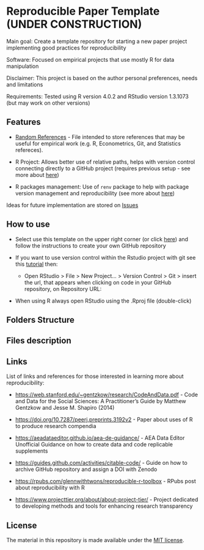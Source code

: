 # Reproducible Paper Template (UNDER CONSTRUCTION)

Main goal: Create a template repository for starting a new paper project implementing good practices for reproducibility

Software: Focused on empirical projects that use mostly R for data manipulation

Disclaimer: This project is based on the author personal preferences, needs and limitations

Requirements: Tested using R version 4.0.2 and RStudio version 1.3.1073 (but may work on other versions)

## Features

* [Random References](https://github.com/jpgmv1998/reproducible_paper_template/blob/master/randomReferences.md) - File intended to store references that may be useful for empirical work (e.g. R, Econometrics, Git, and Statistics refereces).

* R Project: Allows better use of relative paths, helps with version control connecting directly to a GitHub project (requires previous setup - see more about [here](https://happygitwithr.com/))

* R packages management: Use of `renv` package to help with package version management and reproducibility (see more about [here](https://rstudio.github.io/renv/articles/renv.html)) 

Ideas for future implementation are stored on [Issues](https://github.com/jpgmv1998/reproducible_paper_template/issues)

## How to use

* Select use this template on the upper right corner (or click [here](https://github.com/jpgmv1998/reproducible_paper_template/generate)) and follow the instructions to create your own GitHub repository

* If you want to use version control within the Rstudio project with git see this [tutorial](https://happygitwithr.com/) then:
    * Open RStudio > File > New Project... > Version Control > Git > insert the url, that appears when clicking on code in your GitHub repository, on Repository URL:

* When using R always open RStudio using the .Rproj file (double-click)


## Folders Structure

## Files description

## Links

List of links and references for those interested in learning more about reproducibility:

* https://web.stanford.edu/~gentzkow/research/CodeAndData.pdf - Code and Data for the Social Sciences: A Practitioner’s Guide by Matthew Gentzkow and Jesse
M. Shapiro (2014)

* https://doi.org/10.7287/peerj.preprints.3192v2 - Paper about uses of R to produce research compendia

* https://aeadataeditor.github.io/aea-de-guidance/ - AEA Data Editor Unofficial Guidance on how to create data and code replicable supplements

* https://guides.github.com/activities/citable-code/ - Guide on how to archive GitHub repository and assign a DOI with Zenodo

* https://rpubs.com/glennwithtwons/reproducible-r-toolbox - RPubs post about reproducibility with R

* https://www.projecttier.org/about/about-project-tier/ - Project dedicated to developing methods and tools for enhancing research transparency



## License
The material in this repository is made available under the [MIT license](http://opensource.org/licenses/mit-license.php). 
